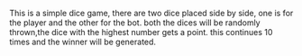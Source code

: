 This is a simple dice game, there are two dice placed side by side, one is for the player and the other for the bot. both the dices will be randomly thrown,the dice with the highest number gets a point. this continues 10 times and the winner will be generated.
